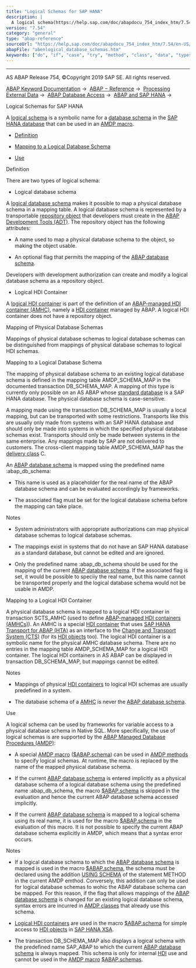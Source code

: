 ```yaml
---
title: "Logical Schemas for SAP HANA"
description: |
  A logical schema(https://help.sap.com/doc/abapdocu_754_index_htm/7.54/en-US/abenlogical_schema_glosry.htm 'Glossary Entry') is a symbolic name for a database schema(https://help.sap.com/doc/abapdocu_754_index_htm/7.54/en-US/abendatabase_schema_glosry.htm 'Glossary Entry') in the SAP HANA databa
version: "7.54"
category: "general"
type: "abap-reference"
sourceUrl: "https://help.sap.com/doc/abapdocu_754_index_htm/7.54/en-US/abenlogical_database_schemas.htm"
abapFile: "abenlogical_database_schemas.htm"
keywords: ["do", "if", "case", "try", "method", "class", "data", "types", "abenlogical", "database", "schemas"]
---
```


* * *

AS ABAP Release 754, ©Copyright 2019 SAP SE. All rights reserved.

[ABAP Keyword Documentation](https://help.sap.com/doc/abapdocu_754_index_htm/7.54/en-US/abenabap.htm) →  [ABAP − Reference](https://help.sap.com/doc/abapdocu_754_index_htm/7.54/en-US/abenabap_reference.htm) →  [Processing External Data](https://help.sap.com/doc/abapdocu_754_index_htm/7.54/en-US/abenabap_language_external_data.htm) →  [ABAP Database Access](https://help.sap.com/doc/abapdocu_754_index_htm/7.54/en-US/abenabap_sql.htm) →  [ABAP and SAP HANA](https://help.sap.com/doc/abapdocu_754_index_htm/7.54/en-US/abenabap_hana.htm) → 

Logical Schemas for SAP HANA

A [logical schema](https://help.sap.com/doc/abapdocu_754_index_htm/7.54/en-US/abenlogical_schema_glosry.htm "Glossary Entry") is a symbolic name for a [database schema](https://help.sap.com/doc/abapdocu_754_index_htm/7.54/en-US/abendatabase_schema_glosry.htm "Glossary Entry") in the [SAP HANA database](https://help.sap.com/doc/abapdocu_754_index_htm/7.54/en-US/abenhana_database_glosry.htm "Glossary Entry") that can be used in an [AMDP macro](https://help.sap.com/doc/abapdocu_754_index_htm/7.54/en-US/abenamdp_macro_glosry.htm "Glossary Entry").

-   [Definition](#abenlogical-database-schemas-1--------mapping-of-physical-database-schemas---@ITOC@@ABENLOGICAL_DATABASE_SCHEMAS_2)

-   [Mapping to a Logical Database Schema](#abenlogical-database-schemas-3--------mapping-to-a-logical-hdi-container---@ITOC@@ABENLOGICAL_DATABASE_SCHEMAS_4)

-   [Use](#@@ITOC@@ABENLOGICAL_DATABASE_SCHEMAS_5)

Definition

There are two types of logical schema:

-   Logical database schema

A [logical database schema](https://help.sap.com/doc/abapdocu_754_index_htm/7.54/en-US/abenlogical_database_schema_glosry.htm "Glossary Entry") makes it possible to map a physical database schema in a mapping table. A logical database schema is represented by a transportable [repository object](https://help.sap.com/doc/abapdocu_754_index_htm/7.54/en-US/abenrepository_object_glosry.htm "Glossary Entry") that developers must create in the [ABAP Development Tools (ADT)](https://help.sap.com/doc/abapdocu_754_index_htm/7.54/en-US/abenadt_glosry.htm "Glossary Entry"). The repository object has the following attributes:

-   A name used to map a physical database schema to the object, so making the object usable.

-   An optional flag that permits the mapping of the [ABAP database schema](https://help.sap.com/doc/abapdocu_754_index_htm/7.54/en-US/abenabap_db_schema_glosry.htm "Glossary Entry").

Developers with development authorization can create and modify a logical database schema as a repository object.

-   Logical HDI Container

A [logical HDI container](https://help.sap.com/doc/abapdocu_754_index_htm/7.54/en-US/abenlogical_hdi_container_glosry.htm "Glossary Entry") is part of the definition of an [ABAP-managed HDI container (AMHC)](https://help.sap.com/doc/abapdocu_754_index_htm/7.54/en-US/abenamhc_glosry.htm "Glossary Entry"), namely a [HDI container](https://help.sap.com/doc/abapdocu_754_index_htm/7.54/en-US/abenhdi_container_glosry.htm "Glossary Entry") managed by ABAP. A logical HDI container does not have a repository object.

Mapping of Physical Database Schemas

Mappings of physical database schemas to logical database schemas can be distinguished from mappings of physical database schemas to logical HDI schemas.

Mapping to a Logical Database Schema

The mapping of physical database schema to an existing logical database schema is defined in the mapping table AMDP\_SCHEMA\_MAP in the documented transaction DB\_SCHEMA\_MAP. A mapping of this type is currently only possible on an AS ABAP whose [standard database](https://help.sap.com/doc/abapdocu_754_index_htm/7.54/en-US/abenstandard_db_glosry.htm "Glossary Entry") is a SAP HANA database. The physical database schema is case-sensitive.

A mapping made using the transaction DB\_SCHEMA\_MAP is usually a local mapping, but can be transported with some restrictions. Transports like this are usually only made from systems with an SAP HANA database and should only be made into systems in which the specified physical database schemas exist. Transports should only be made between systems in the same enterprise. Any mappings made by SAP are not delivered to customers. The cross-client mapping table AMDP\_SCHEMA\_MAP has the [delivery class](https://help.sap.com/doc/abapdocu_754_index_htm/7.54/en-US/abenddic_database_tables_delivery.htm) C.

An [ABAP database schema](https://help.sap.com/doc/abapdocu_754_index_htm/7.54/en-US/abenabap_db_schema_glosry.htm "Glossary Entry") is mapped using the predefined name :abap\_db\_schema:

-   This name is used as a placeholder for the real name of the ABAP database schema and can be evaluated accordingly by frameworks.

-   The associated flag must be set for the logical database schema before the mapping can take place.

Notes

-   System administrators with appropriate authorizations can map physical database schemas to logical database schemas.

-   The mappings exist in systems that do not have an SAP HANA database as a standard database, but cannot be edited and are ignored.

-   Only the predefined name :abap\_db\_schema should be used for the mapping of the current [ABAP database schema](https://help.sap.com/doc/abapdocu_754_index_htm/7.54/en-US/abenabap_db_schema_glosry.htm "Glossary Entry"). If the associated flag is set, it would be possible to speciiy the real name, but this name cannot be transported properly and the logical database schema would not be usable in AMDP.

Mapping to a Logical HDI Container

A physical database schema is mapped to a logical HDI container in transaction SCTS\_AMHC (used to define [ABAP-managed HDI containers (AMHCs)](https://help.sap.com/doc/abapdocu_754_index_htm/7.54/en-US/abenamhc_glosry.htm "Glossary Entry")). An AMHC is a special [HDI container](https://help.sap.com/doc/abapdocu_754_index_htm/7.54/en-US/abenhdi_container_glosry.htm "Glossary Entry") that uses [SAP HANA Transport for ABAP (HTA)](https://help.sap.com/doc/abapdocu_754_index_htm/7.54/en-US/abenhta_glosry.htm "Glossary Entry") as an interface to the [Change and Transport System (CTS)](https://help.sap.com/doc/abapdocu_754_index_htm/7.54/en-US/abencts_glosry.htm "Glossary Entry") (for its [HDI objects](https://help.sap.com/doc/abapdocu_754_index_htm/7.54/en-US/abenhdi_object_glosry.htm "Glossary Entry") too). The logical HDI container is a symbolic name for the physical AMHC database schema. There are no entries in the mapping table AMDP\_SCHEMA\_MAP for a logical HDI container. The logical HDI containers in AS ABAP can be displayed in transaction DB\_SCHEMA\_MAP, but mappings cannot be edited.

Notes

-   Mappings of physical [HDI containers](https://help.sap.com/doc/abapdocu_754_index_htm/7.54/en-US/abenhdi_container_glosry.htm "Glossary Entry") to logical HDI schemas are usually predefined in a system.

-   The database schema of a [AMHC](https://help.sap.com/doc/abapdocu_754_index_htm/7.54/en-US/abenamhc_glosry.htm "Glossary Entry") is never the [ABAP database schema](https://help.sap.com/doc/abapdocu_754_index_htm/7.54/en-US/abenabap_db_schema_glosry.htm "Glossary Entry").

Use

A logical schema can be used by frameworks for variable access to a physical database schema in Native SQL. More specifically, the use of logical schemas is are supported by the [ABAP Managed Database Procedures (AMDP)](https://help.sap.com/doc/abapdocu_754_index_htm/7.54/en-US/abenabap_managed_db_proc_glosry.htm "Glossary Entry"):

-   A special [AMDP macro](https://help.sap.com/doc/abapdocu_754_index_htm/7.54/en-US/abenamdp_macro_glosry.htm "Glossary Entry") ([$ABAP.schema](https://help.sap.com/doc/abapdocu_754_index_htm/7.54/en-US/abenamdp_logical_db_schemas.htm)) can be used in [AMDP methods](https://help.sap.com/doc/abapdocu_754_index_htm/7.54/en-US/abenamdp_method_glosry.htm "Glossary Entry") to specify logical schemas. At runtime, the macro is replaced by the name of the mapped physical database schema.

-   If the current [ABAP database schema](https://help.sap.com/doc/abapdocu_754_index_htm/7.54/en-US/abenabap_db_schema_glosry.htm "Glossary Entry") is entered implicitly as a physical database schema of a logical database schema using the predefined name :abap\_db\_schema, the macro [$ABAP.schema](https://help.sap.com/doc/abapdocu_754_index_htm/7.54/en-US/abenamdp_logical_db_schemas.htm) is skipped in the evaluation and hence the current ABAP database schema accessed implicitly.

-   If the current [ABAP database schema](https://help.sap.com/doc/abapdocu_754_index_htm/7.54/en-US/abenabap_db_schema_glosry.htm "Glossary Entry") is mapped to a logical schema using its real name, it is used for the macro [$ABAP.schema](https://help.sap.com/doc/abapdocu_754_index_htm/7.54/en-US/abenamdp_logical_db_schemas.htm) in the evaluation of this macro. It is not possible to specify the current ABAP database schema explicitly in AMDP, which means that a syntax error occurs.

Notes

-   If a logical database schema to which the [ABAP database schema](https://help.sap.com/doc/abapdocu_754_index_htm/7.54/en-US/abenabap_db_schema_glosry.htm "Glossary Entry") is mapped is used in the macro [$ABAP.schema](https://help.sap.com/doc/abapdocu_754_index_htm/7.54/en-US/abenamdp_logical_db_schemas.htm), the schema must be declared using the addition [USING SCHEMA](https://help.sap.com/doc/abapdocu_754_index_htm/7.54/en-US/abapmethod_by_db_proc.htm) of the statement METHOD in the current AMDP emthod. Conversely, this addition can only be used for logical database schemas to wohic the ABAP database schema can be mapped. For this reason, if the flag that allows mappings of the [ABAP database schema](https://help.sap.com/doc/abapdocu_754_index_htm/7.54/en-US/abenabap_db_schema_glosry.htm "Glossary Entry") is changed for an existing logical database schema, syntax errors are incurred in [AMDP classes](https://help.sap.com/doc/abapdocu_754_index_htm/7.54/en-US/abenamdp_class_glosry.htm "Glossary Entry") that already use this schema.

-   [Logical HDI containers](https://help.sap.com/doc/abapdocu_754_index_htm/7.54/en-US/abenlogical_hdi_container_glosry.htm "Glossary Entry") are used in the macro [$ABAP.schema](https://help.sap.com/doc/abapdocu_754_index_htm/7.54/en-US/abenamdp_logical_db_schemas.htm) for simple access to [HDI objects](https://help.sap.com/doc/abapdocu_754_index_htm/7.54/en-US/abenhdi_object_glosry.htm "Glossary Entry") in [SAP HANA XSA](https://help.sap.com/doc/abapdocu_754_index_htm/7.54/en-US/abenxsa_glosry.htm "Glossary Entry").

-   The transaction DB\_SCHEMA\_MAP also displays a logical schema with the predefined name SAP\_ABAP to which the current [ABAP database schema](https://help.sap.com/doc/abapdocu_754_index_htm/7.54/en-US/abenabap_db_schema_glosry.htm "Glossary Entry") is always mapped. This schema is only for internal [HDI](https://help.sap.com/doc/abapdocu_754_index_htm/7.54/en-US/abenhdi_glosry.htm "Glossary Entry") use and cannot be used in the [AMDP macro](https://help.sap.com/doc/abapdocu_754_index_htm/7.54/en-US/abenamdp_macro_glosry.htm "Glossary Entry") [$ABAP.schemas](https://help.sap.com/doc/abapdocu_754_index_htm/7.54/en-US/abenamdp_logical_db_schemas.htm).